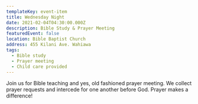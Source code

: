 ```yaml
---
templateKey: event-item
title: Wednesday Night
date: 2021-02-04T04:30:00.000Z
description: Bible Study & Prayer Meeting
featuredEvent: false
location: Bible Baptist Church
address: 455 Kilani Ave. Wahiawa
tags:
  - Bible study
  - Prayer meeting
  - Child care provided
---
```

Join us for Bible teaching and yes, old fashioned prayer meeting. We collect prayer requests and intercede for one another before God. Prayer makes a difference!